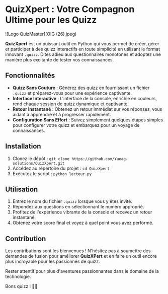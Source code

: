 # QuizXpert : Votre Compagnon Ultime pour les Quizz

![Logo QuizMaster](OIG (26).jpeg)

**QuizXpert** est un puissant outil en Python qui vous permet de créer, gérer et participer à des quizz interactifs en toute simplicité en utilisant le format innovant `.quizz`. Dites adieu aux questionnaires monotones et adoptez une manière plus excitante de tester vos connaissances.

## Fonctionnalités

- **Quizz Sans Couture** : Générez des quizz en fournissant un fichier `.quizz` et préparez-vous pour une expérience captivante.
- **Interface Interactive** : L'interface de la console, enrichie en couleurs, rend chaque session de quizz dynamique et captivante.
- **Retour Instantané** : Obtenez un retour immédiat sur vos réponses, vous aidant à apprendre et à progresser rapidement.
- **Configuration Sans Effort** : Suivez simplement quelques étapes simples pour configurer votre quizz et embarquez pour un voyage de connaissances.

## Installation

1. Clonez le dépôt : `git clone https://github.com/Yueag-solutions/QuizXpert.git`
2. Accédez au répertoire du projet : `cd QuizXpert`
3. Exécutez le script : `python lecteur.py`

## Utilisation

1. Entrez le nom du fichier `.quizz` lorsque vous y êtes invité.
2. Répondez aux questions en sélectionnant le numéro approprié.
3. Profitez de l'expérience vibrante de la console et recevez un retour instantané.
4. Obtenez votre score final et voyez à quel point vous avez performé.

## Contribution

Les contributions sont les bienvenues ! N'hésitez pas à soumettre des demandes de fusion pour améliorer **QuizXPert** et en faire un outil encore plus incroyable pour les passionnés de quizz.

Rester attentif pour plus d'aventures passionnantes dans le domaine de la technologie.

Bons quizz ! 🚀🎉

